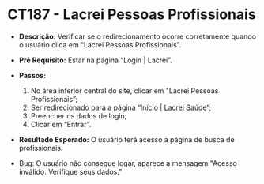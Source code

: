 # CT187 - Lacrei Pessoas Profissionais

- **Descrição:** Verificar se o redirecionamento ocorre corretamente quando o usuário clica em  “Lacrei Pessoas Profissionais”.

- **Pré Requisito:** Estar na página “Login | Lacrei”.

- **Passos:**
    1. No área inferior central do site, clicar em "Lacrei Pessoas Profissionais”;
    2. Ser redirecionado para a página “[Início | Lacrei Saúde](https://profissional.lacreisaude.com.br/)”;
    3. Preencher os dados de login;
    4. Clicar em “Entrar”.
    
- **Resultado Esperado:** O usuário terá acesso a página de busca de profissionais.
- Bug: O usuário não consegue logar, aparece a mensagem "Acesso inválido. Verifique seus dados.”